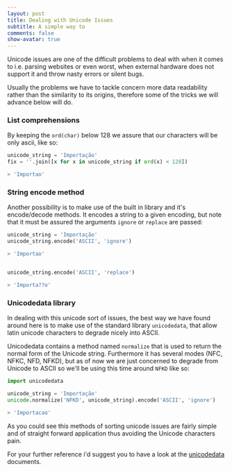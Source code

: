 ```yaml
---
layout: post
title: Dealing with Unicode Issues
subtitle: A simple way to
comments: false
show-avatar: true
---
```


Unicode issues are one of the difficult problems to deal with when it comes to i.e. parsing websites or even worst, when external hardware does not support it and throw nasty errors or silent bugs.

Usually the problems we have to tackle concern more data readability rather than the similarity to its origins, therefore some of the tricks we will advance below will do.

### List comprehensions
By keeping the `ord(char)` below 128 we assure that our characters will be only ascii, like so:

```python
unicode_string = 'Importação'
fix = ''.join([x for x in unicode_string if ord(x) < 128])

> 'Importao'
```


### String encode method
Another possibility is to make use of the built in library and it's encode/decode methods. It encodes a string to a given encoding, but note that it must be assured the arguments `ignore` or `replace` are passed:

```python
unicode_string = 'Importação'
unicode_string.encode('ASCII', 'ignore')

> 'Importao'


unicode_string.encode('ASCII', 'replace')

> 'Importa??o'
```


### Unicodedata library
In dealing with this unicode sort of issues, the best way we have found around here is to make use of the standard library `unicodedata`, that allow latin unicode characters to degrade nicely into ASCII.

Unicodedata contains a method named `normalize` that is used to return the normal form of the Unicode string. Furthermore it has several modes (NFC, NFKC, NFD, NFKD), but as of now we are just concerned to degrade from Unicode to ASCII so we'll be using this time around `NFKD` like so:

```python
import unicodedata

unicode_string = 'Importação'
unicode.normalize('NFKD', unicode_string).encode('ASCII', 'ignore')

> 'Importacao'
```


As you could see this methods of sorting unicode issues are fairly simple and of straight forward application thus avoiding the Unicode characters pain.

For your further reference i'd suggest you to have a look at the <a href='https://docs.python.org/2/library/unicodedata.html'>unicodedata</a> documents.
